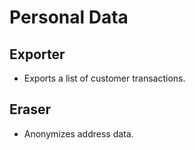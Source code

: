 # Personal Data

## Exporter

- Exports a list of customer transactions.

## Eraser

- Anonymizes address data.
